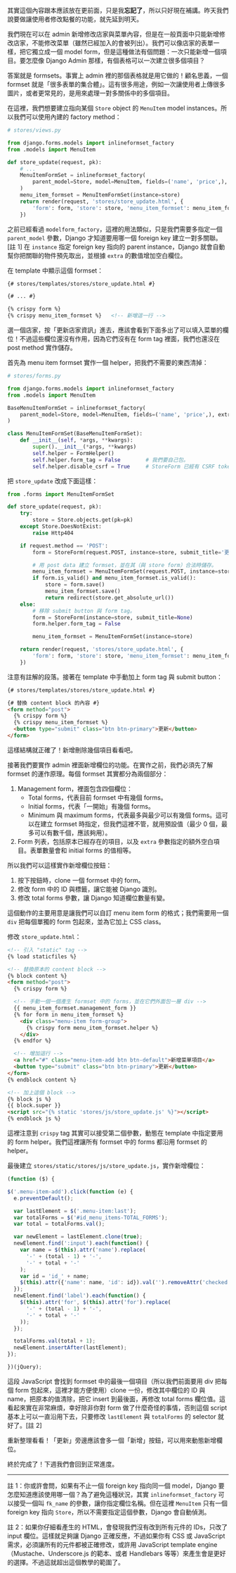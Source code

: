 其實這個內容跟本應該放在更前面，只是我**忘記了**，所以只好現在補講。昨天我們說要做讓使用者修改點餐的功能，就先延到明天。

我們現在可以在 admin 新增修改店家與菜單內容，但是在一般頁面中只能新增修改店家，不能修改菜單（雖然已經加入的會被列出）。我們可以像店家的表單一樣，把它獨立成一個 model form，但是這種做法有個問題：一次只能新增一個項目。要怎麼像 Django Admin 那樣，有個表格可以一次建立很多個項目？

答案就是 formsets。事實上 admin 裡的那個表格就是用它做的！顧名思義，一個 formset 就是「很多表單的集合體」。這有很多用途，例如一次讓使用者上傳很多圖片，或者更常見的，是用來處理一對多關係中的多個項目。

在這裡，我們想要建立指向某個 `Store` object 的 `MenuItem` model instances。所以我們可以使用內建的 factory method：

```python
# stores/views.py

from django.forms.models import inlineformset_factory
from .models import MenuItem

def store_update(request, pk):
    # ...
    MenuItemFormSet = inlineformset_factory(
        parent_model=Store, model=MenuItem, fields=('name', 'price',), extra=1,
    )
    menu_item_formset = MenuItemFormSet(instance=store)
    return render(request, 'stores/store_update.html', {
        'form': form, 'store': store, 'menu_item_formset': menu_item_formset,
    })
```

之前已經看過 `modelform_factory`，這裡的用法類似，只是我們需要多指定一個 `parent_model` 參數，Django 才知道要用哪一個 foreign key 建立一對多關聯。[註 1] 在 `instance` 指定 foreign key 指向的 parent instance，Django 就會自動幫你把關聯的物件預先取出，並根據 `extra` 的數值增加空白欄位。

在 template 中顯示這個 formset：

```html
{# stores/templates/stores/store_update.html #}

{# ... #}

{% crispy form %}
{% crispy menu_item_formset %}   <!-- 新增這一行 -->
```

選一個店家，按「更新店家資訊」進去，應該會看到下面多出了可以填入菜單的欄位！不過這些欄位還沒有作用，因為它們沒有在 form tag 裡面，我們也還沒在 post method 實作儲存。

首先為 menu item formset 實作一個 helper，把我們不需要的東西清掉：

```python
# stores/forms.py

from django.forms.models import inlineformset_factory
from .models import MenuItem

BaseMenuItemFormSet = inlineformset_factory(
    parent_model=Store, model=MenuItem, fields=('name', 'price',), extra=1,
)

class MenuItemFormSet(BaseMenuItemFormSet):
    def __init__(self, *args, **kwargs):
        super().__init__(*args, **kwargs)
        self.helper = FormHelper()
        self.helper.form_tag = False        # 我們要自己包。
        self.helper.disable_csrf = True     # StoreForm 已經有 CSRF token，不需要重複產生。
```

把 `store_update` 改成下面這樣：

```python
from .forms import MenuItemFormSet

def store_update(request, pk):
    try:
        store = Store.objects.get(pk=pk)
    except Store.DoesNotExist:
        raise Http404

    if request.method == 'POST':
        form = StoreForm(request.POST, instance=store, submit_title='更新')

        # 用 post data 建立 formset，並在其（與 store form）合法時儲存。
        menu_item_formset = MenuItemFormSet(request.POST, instance=store)
        if form.is_valid() and menu_item_formset.is_valid():
            store = form.save()
            menu_item_formset.save()
            return redirect(store.get_absolute_url())
    else:
        # 移除 submit button 與 form tag。
        form = StoreForm(instance=store, submit_title=None)
        form.helper.form_tag = False

        menu_item_formset = MenuItemFormSet(instance=store)

    return render(request, 'stores/store_update.html', {
        'form': form, 'store': store, 'menu_item_formset': menu_item_formset,
    })
```

注意有註解的段落。接著在 template 中手動加上 form tag 與 submit button：

```html
{# stores/templates/stores/store_update.html #}

{# 替換 content block 的內容 #}
<form method="post">
  {% crispy form %}
  {% crispy menu_item_formset %}
  <button type="submit" class="btn btn-primary">更新</button>
</form>
```

這樣結構就正確了！新增刪除幾個項目看看吧。

接著我們要實作 admin 裡面新增欄位的功能。在實作之前，我們必須先了解 formset 的運作原理。每個 formset 其實都分為兩個部分：

1. Management form，裡面包含四個欄位：
    * Total forms，代表目前 formset 中有幾個 forms。
    * Initial forms，代表「一開始」有幾個 forms。
    * Minimum 與 maximum forms，代表最多與最少可以有幾個 forms。這可以在建立 formset 時指定，但我們這裡不管，就用預設值（最少 0 個，最多可以有數千個，應該夠用）。
2. Form 列表，包括原本已經存在的項目，以及 `extra` 參數指定的額外空白項目。表單數量會和 initial forms 的值相等。

所以我們可以這樣實作新增欄位按鈕：

1. 按下按鈕時，clone 一個 formset 中的 form。
2. 修改 form 中的 ID 與標籤，讓它能被 Django 識別。
3. 修改 total forms 參數，讓 Django 知道欄位數量有變。

這個動作的主要用意是讓我們可以自訂 menu item form 的格式；我們需要用一個 `div` 把每個單獨的 form 包起來，並為它加上 CSS class。

修改 `store_update.html`：

```html
<!-- 引入 "static" tag -->
{% load staticfiles %}

<!-- 替換原本的 content block -->
{% block content %}
<form method="post">
  {% crispy form %}

  <!-- 手動一個一個產生 formset 中的 forms，並在它們外面包一層 div -->
  {{ menu_item_formset.management_form }}
  {% for form in menu_item_formset %}
    <div class="menu-item form-group">
      {% crispy form menu_item_formset.helper %}
    </div>
  {% endfor %}

  <!-- 增加這行 -->
  <a href="#" class="menu-item-add btn btn-default">新增菜單項目</a>
  <button type="submit" class="btn btn-primary">更新</button>
</form>
{% endblock content %}

<!-- 加上這個 block -->
{% block js %}
{{ block.super }}
<script src="{% static 'stores/js/store_update.js' %}"></script>
{% endblock js %}
```

這裡注意到 `crispy` tag 其實可以接受第二個參數，動態在 template 中指定要用的 form helper。我們這裡讓所有 formset 中的 forms 都沿用 formset 的 helper。

最後建立 `stores/static/stores/js/store_update.js`，實作新增欄位：

```javascript
(function ($) {

$('.menu-item-add').click(function (e) {
  e.preventDefault();

  var lastElement = $('.menu-item:last');
  var totalForms = $('#id_menu_items-TOTAL_FORMS');
  var total = totalForms.val();

  var newElement = lastElement.clone(true);
  newElement.find(':input').each(function() {
    var name = $(this).attr('name').replace(
      '-' + (total - 1) + '-',
      '-' + total + '-'
    );
    var id = 'id_' + name;
    $(this).attr({'name': name, 'id': id}).val('').removeAttr('checked');
  });
  newElement.find('label').each(function() {
    $(this).attr('for', $(this).attr('for').replace(
      '-' + (total - 1) + '-',
      '-' + total + '-'
    ));
  });

  totalForms.val(total + 1);
  newElement.insertAfter(lastElement);
});

})(jQuery);
```

這段 JavaScript 會找到 formset 中的最後一個項目（所以我們前面要用 div 把每個 form 包起來，這裡才能方便使用）clone 一份，修改其中欄位的 ID 與 name，把原本的值清除，把它 insert 到最後面，再修改 total forms 欄位值。這看起來實在非常麻煩，幸好除非你對 form 做了什麼奇怪的事情，否則這個 script 基本上可以一直沿用下去，只要修改 `lastElement` 與 `totalForms` 的 selector 就好了。[註 2]

重新整理看看！「更新」旁邊應該會多一個「新增」按鈕，可以用來動態新增欄位。

終於完成了！下週我們會回到正常進度。


---

註 1：你或許會問，如果有不止一個 foreign key 指向同一個 model，Django 要怎麼知道應該使用哪一個？為了避免這種狀況，其實 `inlineformset_factory` 可以接受一個叫 `fk_name` 的參數，讓你指定欄位名稱。但在這裡 `MenuItem` 只有一個 foreign key 指向 `Store`，所以不需要指定這個參數，Django 會自動偵測。

註 2：如果你仔細看產生的 HTML，會發現我們沒有改到所有元件的 IDs，只改了 input 欄位。這樣就足夠讓 Django 正確反應，不過如果你有 CSS 或 JavaScript 需求，必須讓所有的元件都被正確修改，或許用 JavaScript template engine（Mustache、Underscore.js 的範本、或者 Handlebars 等等）來產生會是更好的選擇。不過這就超出這個教學的範圍了。
